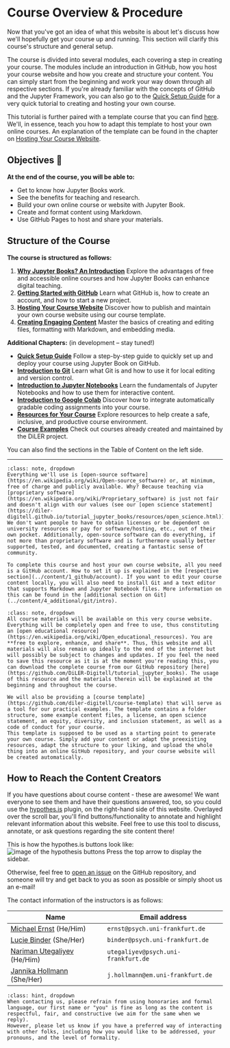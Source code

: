 # Course Overview & Procedure

Now that you've got an idea of what this website is about let's discuss how we'll hopefully get your course up and running. This section will clarify this course's structure and general setup.

The course is divided into several modules, each covering a step in creating your course. The modules include an introduction in GitHub, how you host your course website and how you create and structure your content. You can simply start from the beginning and work your way down through all respective sections. If you're already familiar with the concepts of GitHub and the Jupyter Framework, you can also go to the [Quick Setup Guide](../content/4_additional/quick_tutorial) for a very quick tutorial to creating and hosting your own course.

This tutorial is further paired with a template course that you can find [here](https://github.com/diler-digitell/course-template). We'll, in essence, teach you how to adapt this template to host your own online courses. An explanation of the template can be found in the chapter on [Hosting Your Course Website](../content/2_host/host_website).

## Objectives 📍

**At the end of the course, you will be able to:**
* Get to know how Jupyter Books work.
* See the benefits for teaching and research.
* Build your own online course or website with Jupyter Book.
* Create and format content using Markdown.
* Use GitHub Pages to host and share your materials.

## Structure of the Course

**The course is structured as follows:**

1) **[Why Jupyter Books? An Introduction](whyjb)**
Explore the advantages of free and accessible online courses and how Jupyter Books can enhance digital teaching.
2) **[Getting Started with GitHub](../content/1_github/intro)**
Learn what GitHub is, how to create an account, and how to start a new project.
3) **[Hosting Your Course Website](../content/2_host/host_website)**
Discover how to publish and maintain your own course website using our course template.
4) **[Creating Engaging Content](../content/3_create/intro)**
Master the basics of creating and editing files, formatting with Markdown, and embedding media.

**Additional Chapters:** (in development – stay tuned!)
- **[Quick Setup Guide](../content/4_additional/quick_tutorial)**
Follow a step-by-step guide to quickly set up and deploy your course using Jupyter Book on GitHub. 
- **[Introduction to Git](../content/4_additional/git/intro)**
Learn what Git is and how to use it for local editing and version control.
- **[Introduction to Jupyter Notebooks](../content/4_additional/jupyter_notebooks)**
Learn the fundamentals of Jupyter Notebooks and how to use them for interactive content.
- **[Introduction to Google Colab](../content/4_additional/colab)**
Discover how to integrate automatically gradable coding assignments into your course.
- **[Resources for Your Course](../resources/info)**
Explore resources to help create a safe, inclusive, and productive course environment. 
- **[Course Examples](../resources/demo)**
Check out courses already created and maintained by the DiLER project.

You can also find the sections in the Table of Content on the left side. 

----

```{admonition} How do I get all the software needed?
:class: note, dropdown
Everything we'll use is [open-source software](https://en.wikipedia.org/wiki/Open-source_software) or, at minimum, free of charge and publicly available. Why? Because teaching via [proprietary software](https://en.wikipedia.org/wiki/Proprietary_software) is just not fair and doesn't align with our values (see our [open science statement](https://diler-digitell.github.io/tutorial_jupyter_books/resources/open_science.html)). We don't want people to have to obtain licenses or be dependent on university resources or pay for software/hosting, etc., out of their own pocket. Additionally, open-source software can do everything, if not more than proprietary software and is furthermore usually better supported, tested, and documented, creating a fantastic sense of community. 

To complete this course and host your own course website, all you need is a GitHub account. How to set it up is explained in the [respective section](../content/1_github/account). If you want to edit your course content locally, you will also need to install Git and a text editor that supports Markdown and Jupyter Notebook files. More information on this can be found in the [additional section on Git](../content/4_additional/git/intro).
```


```{admonition} Where do I find everything?
:class: note, dropdown
All course materials will be available on this very course website. Everything will be completely open and free to use, thus constituting an [open educational resource](https://en.wikipedia.org/wiki/Open_educational_resources). You are **free to explore, enhance, and share**. Thus, this website and all materials will also remain up ideally to the end of the internet but will possibly be subject to changes and updates. If you feel the need to save this resource as it is at the moment you're reading this, you can download the complete course from our GitHub repository [here](https://github.com/DiLER-Digitell/tutorial_jupyter_books). The usage of this resource and the materials therein will be explained at the beginning and throughout the course.

We will also be providing a [course template](https://github.com/diler-digitell/course-template) that will serve as a tool for our practical examples. The template contains a folder structure, some example content files, a license, an open science statement, an equity, diversity, and inclusion statement, as well as a code of conduct for your course.
This template is supposed to be used as a starting point to generate your own course. Simply add your content or adapt the preexisting resources, adapt the structure to your liking, and upload the whole thing into an online GitHub repository, and your course website will be created automatically.
```

## How to Reach the Content Creators

If you have questions about course content - these are awesome! We want everyone to see them and have their questions answered, too, so you could use the [hypothes.is](https://web.hypothes.is/) plugin, on the right-hand side of this website. Overlayed over the scroll bar, you'll find buttons/functionality to annotate and highlight relevant information about this website. Feel free to use this tool to discuss, annotate, or ask questions regarding the site content there!

This is how the hypothes.is buttons look like: 
![image of the hypothesis buttons](../static/hypothesis.png) 
Press the top arrow to display the sidebar.

Otherwise, feel free to [open an issue](https://github.com/DiLER-Digitell/tutorial_jupyter_books/issues) on the GitHub repository, and someone will try and get back to you as soon as possible or simply shoot us an e-mail!

The contact information of the instructors is as follows:

| Name | Email address |
| --- | --- |
| [Michael Ernst](https://github.com/M-earnest) (He/Him) | `ernst@psych.uni-frankfurt.de` |
| [Lucie Binder](https://github.com/luciebinder) (She/Her) | `binder@psych.uni-frankfurt.de` |
| [Nariman Utegaliyev](https://github.com/utegali) (He/Him) | `utegaliyev@psych.uni-frankfurt.de` |
| [Jannika Hollmann](https://github.com/JannikaHollmann) (She/Her) | `j.hollmann@em.uni-frankfurt.de` |

```{admonition} How do we address one another?
:class: hint, dropdown
When contacting us, please refrain from using honoraries and formal language, our first name or "you" is fine as long as the content is respectful, fair, and constructive (we aim for the same when we reply).
However, please let us know if you have a preferred way of interacting with other folks, including how you would like to be addressed, your pronouns, and the level of formality.
```

